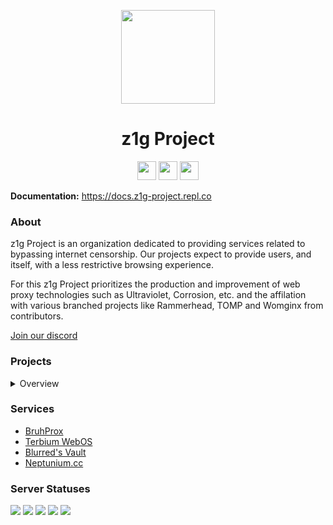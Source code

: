 <p align="center">
<kbd>
<img width="150px" src="https://avatars.githubusercontent.com/u/103667677?s=200&v=4">
</kbd>
</p>

<h1 align="center">z1g Project</h1>

<p align="center">
<a href="https://discord.gg/f2Q2qgNNFJ"><img height="30px" src="https://img.shields.io/badge/Discord-7289DA?style=for-the-badge&logo=discord&logoColor=white"><img></a>
<a href="https://twitter.com/z1g-project"><img height="30px" src="https://img.shields.io/badge/Twitter-1DA1F2?style=for-the-badge&logo=twitter&logoColor=white"><img></a>
<a href="https://reddit.com/r/z1g-project"><img height="30px" src="https://img.shields.io/badge/Reddit-FF4500?style=for-the-badge&logo=reddit&logoColor=white"><img></a>
</p>

**Documentation:** https://docs.z1g-project.repl.co

### About
z1g Project is an organization dedicated to providing services related to bypassing internet censorship. Our projects expect to provide users, and itself, with a less restrictive browsing experience. 

For this z1g Project prioritizes the production and improvement of web proxy technologies such as Ultraviolet, Corrosion, etc. and the affilation with various branched projects like Rammerhead, TOMP and Womginx from contributors. 

[Join our discord](https://z1g-project.johnglynn2.repl.co/discord)

### Projects
<details>
<summary>Overview</summary>

#### Active
- [BruhProx](https://github.com/z1g-project/BruhProx)
- [Terbium](https://github.com/z1g-project/Terbium)
- [z1g Project Website](https://github.com/z1g-project/z1g-project-web)


#### Affiliated
- [Tomp Web Proxies (tomphttp)](https://github.com/tomphttp)
- [Rammerhead](https://github.com/binary-person/rammerhead)
- [Womginx](https://github.com/binary-person/womginx)
- [TN - Holy Unblocker AIO](https://github.com/holy-unblocker/website-aio)

#### Old Partnerships and Projects
- Lunar.dev
- Blurred X
- Rusty

</details>

### Services
- [BruhProx](https://bruhprox.glitch.me)
- [Terbium WebOS](https://terbium-replit.johnglynn2.repl.co)
- [Blurred's Vault](https://blurreds-vault.conceive.repl.co/) 
- [Neptunium.cc](https://neptuniumcc.z1q.repl.co)

### Server Statuses
<img src="https://img.shields.io/website?down_color=red&down_message=Offline%20%28%E2%9A%A0%20Server%20unresponsive%29&label=BruhProx&style=for-the-badge&up_color=green&up_message=Online%20%28Working%29&url=https%3A%2F%2Fbruhprox.glitch.me">
<img src="https://img.shields.io/website?down_color=red&down_message=Offline%20%28%E2%9A%A0%20Server%20unresponsive%29&label=Terbium&style=for-the-badge&up_color=green&up_message=Online%20%28Working%29&url=https%3A%2F%2Fterbium-46q.pages.dev">
<img src="https://img.shields.io/website?down_color=red&down_message=Offline%20%28%E2%9A%A0%20Server%20unresponsive%29&label=Terbium%20%28Replit%29&style=for-the-badge&up_color=green&up_message=Online%20%28Working%29&url=https%3A%2F%2Fterbium-replit.johnglynn2.repl.co">
<img src="https://img.shields.io/website?down_color=red&down_message=Offline%20%28%E2%9A%A0%20Server%20unresponsive%29&label=z1g Project Website&style=for-the-badge&up_color=green&up_message=Online%20%28Working%29&url=https%3A%2F%2Fz1g-project.johnglynn2.repl.co">
<img src="https://img.shields.io/website?down_color=red&down_message=Offline%20%28%E2%9A%A0%20Server%20unresponsive%29&label=z1g%20API%20%26%20Services&style=for-the-badge&up_color=green&up_message=Online%20%28Working%29&url=https%3A%2F%2Fcdn.z1g-project.repl.co">
